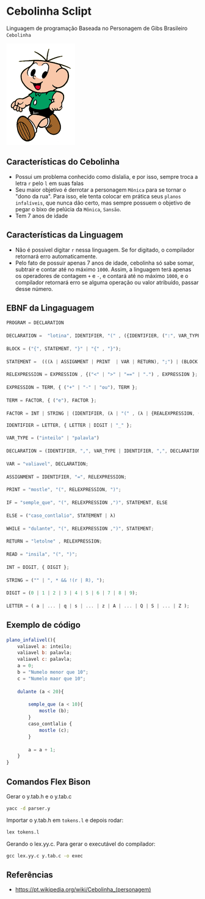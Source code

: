 # Cebolinha Sclipt

Linguagem de programação Baseada no Personagem de Gibs Brasileiro `Cebolinha`

![cebolinha](img/cebolinha.png)

## Características do Cebolinha

- Possui um problema conhecido como dislalia, e por isso, sempre troca a letra `r` pelo `l` em suas falas
- Seu maior objetivo é derrotar a personagem `Mônica` para se tornar o "dono da rua". Para isso, ele tenta colocar em prática seus `planos infalíveis`, que nunca dão certo, mas sempre possuem o objetivo de pegar o bixo de pelúcia da `Mônica`, `Sansão`.
- Tem 7 anos de idade

## Características da Linguagem

- Não é possível digitar `r` nessa linguagem. Se for digitado, o compilador retornará erro automaticamente.
- Pelo fato de possuir apenas 7 anos de idade, cebolinha só sabe somar, subtrair e contar até no máximo `1000`. Assim, a linguagem terá apenas os operadores de contagem `+` e `-`, e contará até no máximo `1000`, e o compilador retornará erro se alguma operação ou valor atribuído, passar desse número.

## EBNF da Lingaguagem

```javaScript
PROGRAM = DECLARATION

DECLARATION =  "lotina", IDENTIFIER, "(" , ({IDENTIFIER, (":", VAR_TYPE, (","| λ) | ",")}, λ), ")", (λ | "->", VAR_TYPE), BLOCK;

BLOCK = ("{", STATEMENT, "}" | "{" , "}");

STATEMENT =  (((λ | ASSIGNMENT | PRINT  | VAR | RETURN), ";") | (BLOCK | IF | WHILE));

RELEXPRESSION = EXPRESSION , {("<" | ">" | "==" | ".") , EXPRESSION };

EXPRESSION = TERM, { ("+" | "-" | "ou"), TERM };

TERM = FACTOR, { ("e"), FACTOR };

FACTOR = INT | STRING | (IDENTIFIER, (λ | "(" , (λ | {REALEXPRESSION, ("," | λ)}) , ")")) | (("+" | "-" | "!"), FACTOR) | ("(", RELEXPRESSION, ")") | READ;
```

```javaScript
IDENTIFIER = LETTER, { LETTER | DIGIT | "_" };

VAR_TYPE = ("inteilo" | "palavla")

DECLARATION = (IDENTIFIER, ",", VAR_TYPE | IDENTIFIER, ",", DECLARATION)

VAR = "valiavel", DECLARATION;

ASSIGNMENT = IDENTIFIER, "=", RELEXPRESSION;

PRINT = "mostle", "(", RELEXPRESSION, ")";

IF = "semple_que", "(", RELEXPRESSION ,")", STATEMENT, ELSE

ELSE = ("caso_contlalio", STATEMENT | λ)

WHILE = "dulante", "(", RELEXPRESSION ,")", STATEMENT;

RETURN = "letolne" , RELEXPRESSION;

READ = "insila", "(", ")";

INT = DIGIT, { DIGIT };

STRING = ("" | ", * && !(r | R), ");

DIGIT = (0 | 1 | 2 | 3 | 4 | 5 | 6 | 7 | 8 | 9);

LETTER = ( a | ... | q | s | ... | z | A | ... | Q | S | ... | Z );
```

## Exemplo de código

```javaScript
plano_infalivel(){
    valiavel a: inteilo;
    valiavel b: palavla;
    valiavel c: palavla;
    a = 0;
    b = "Numelo menor que 10";
    c = "Numelo maor que 10";

    dulante (a < 20){

        semple_que (a < 10){
            mostle (b);
        }
        caso_contlalio {
            mostle (c);
        }

        a = a + 1;
    }
}
```

## Comandos Flex Bison

Gerar o y.tab.h e o y.tab.c

```cmd
yacc -d parser.y
```

Importar o y.tab.h em `tokens.l` e depois rodar:

```cmd
lex tokens.l
```

Gerando o lex.yy.c. Para gerar o executável do compilador:

```cmd
gcc lex.yy.c y.tab.c -o exec
```

## Referências

- https://pt.wikipedia.org/wiki/Cebolinha_(personagem)
